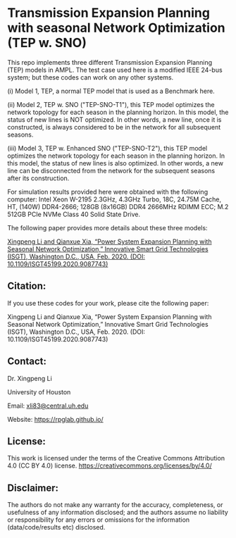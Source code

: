 # Transmission Expansion Planning with seasonal Network Optimization (TEP w. SNO)
This repo implements three different Transmission Expansion Planning (TEP) models in AMPL. The test case used here is a modified IEEE 24-bus system; but these codes can work on any other systems.

(i) Model 1, TEP, a normal TEP model that is used as a Benchmark here.

(ii) Model 2, TEP w. SNO ("TEP-SNO-T1"), this TEP model optimizes the network topology for each season in the planning horizon. In this model, the status of new lines is NOT optimized. In other words, a new line, once it is constructed, is always considered to be in the network for all subsequent seasons.

(iii) Model 3, TEP w. Enhanced SNO ("TEP-SNO-T2"), this TEP model optimizes the network topology for each season in the planning horizon. In this model, the status of new lines is also optimized. In other words, a new line can be disconnected from the network for the subsequent seasons after its construction.

For simulation results provided here were obtained with the following computer: Intel Xeon W-2195 2.3GHz, 4.3GHz Turbo, 18C, 24.75M Cache, HT, (140W) DDR4-2666; 128GB (8x16GB) DDR4 2666MHz RDIMM ECC; M.2 512GB PCIe NVMe Class 40 Solid State Drive.

The following paper provides more details about these three models: 

<a class="off" href="https://ieeexplore.ieee.org/abstract/document/9087743" target="_blank">Xingpeng Li and Qianxue Xia, “Power System Expansion Planning with Seasonal Network Optimization,” Innovative Smart Grid Technologies (ISGT), Washington D.C., USA, Feb. 2020. (DOI: 10.1109/ISGT45199.2020.9087743)</a>


## Citation:
If you use these codes for your work, please cite the following paper:

Xingpeng Li and Qianxue Xia, “Power System Expansion Planning with Seasonal Network Optimization,” Innovative Smart Grid Technologies (ISGT), Washington D.C., USA, Feb. 2020. (DOI: 10.1109/ISGT45199.2020.9087743)


## Contact:
Dr. Xingpeng Li

University of Houston

Email: xli83@central.uh.edu

Website: https://rpglab.github.io/


## License:
This work is licensed under the terms of the Creative Commons Attribution 4.0 (CC BY 4.0) license. 
https://creativecommons.org/licenses/by/4.0/


## Disclaimer:
The authors do not make any warranty for the accuracy, completeness, or usefulness of any information disclosed; and the authors assume no liability or responsibility for any errors or omissions for the information (data/code/results etc) disclosed.

